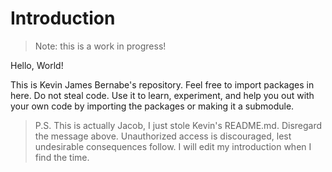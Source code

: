 # Introduction
> Note: this is a work in progress!

Hello, World!

This is Kevin James Bernabe's repository. Feel free to import packages in here. Do not steal code. Use it to learn, experiment, and help you out with your own code by importing the packages or making it a submodule.

> P.S. This is actually Jacob, I just stole Kevin's README.md. Disregard the message above. Unauthorized access is discouraged, lest undesirable consequences follow. I will edit my introduction when I find the time.

